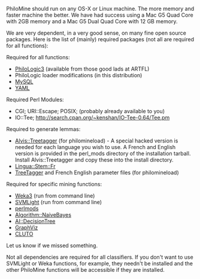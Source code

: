 PhiloMine should run on any OS-X or Linux machine.  The more memory
and faster machine the better.  We have had success using a Mac
G5 Quad Core with 2GB memory and a Mac G5 Dual Quad Core with 12 GB memory.

We are very dependent, in a very good sense, on many fine open source packages.  Here is the list of (mainly) required packages (not all are required for all functions):

Required for all functions:
  * [PhiloLogic3](http://philologic.uchicago.edu/download.php) (available from those good lads at ARTFL)
  * PhiloLogic loader modifications (in this distribution)
  * [MySQL](http://www.google.com/search?client=safari&rls=en&q=mysql&ie=UTF-8&oe=UTF-8)
  * [YAML](http://search.cpan.org/~ingy/YAML-0.62/lib/YAML.pm)

Required Perl Modules:
  * CGI; URI::Escape; POSIX; (probably already available to you)
  * IO::Tee; http://search.cpan.org/~kenshan/IO-Tee-0.64/Tee.pm

Required to generate lemmas:
  * [Alvis::Treetagger](http://search.cpan.org/~wbuntine/Alvis-QueryFilter-0.3/lib/Alvis/Treetagger.pm) (for philomineload) - A special hacked version is needed for each language you wish to use. A French and English version is provided in the perl\_mods directory of the installation tarball. Install Alvis::Treetagger and copy these into the install directory.
  * [Lingua::Stem::Fr](http://search.cpan.org/~sdp/Lingua-Stem-Fr-0.02/lib/Lingua/Stem/Fr.pm)
  * [TreeTagger](http://www.ims.uni-stuttgart.de/projekte/corplex/TreeTagger/) and French English parameter files (for philomineload)


Required for specific mining functions:
  * [Weka3](http://www.cs.waikato.ac.nz/~ml/weka/) (run from command line)
  * [SVMLight](http://svmlight.joachims.org/) (run from command line)
  * [perlmods](http://www.cpan.org/)
  * [Algorithm::NaiveBayes](http://search.cpan.org/dist/Algorithm-NaiveBayes/)
  * [AI::DecisionTree](http://search.cpan.org/dist/AI-DecisionTree/)
  * [GraphViz](http://search.cpan.org/~lbrocard/GraphViz-2.02/lib/GraphViz.pm)
  * [CLUTO](http://glaros.dtc.umn.edu/gkhome/views/cluto)



Let us know if we missed something.

Not all dependencies are required for all classifiers. If you don't want to use SVMLight or Weka functions, for example, they needn't be installed and the other PhiloMine functions will be accessible if they are installed.